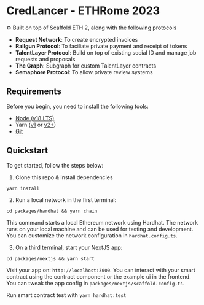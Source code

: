 # CredLancer - ETHRome 2023

⚙️ Built on top of Scaffold ETH 2, along with the following protocols

- **Request Network**: To create encrypted invoices
- **Railgun Protocol**: To faciliate private payment and receipt of tokens
- **TalentLayer Protocol**: Build on top of existing social ID and manage job requests and proposals
- **The Graph**: Subgraph for custom TalentLayer contracts
- **Semaphore Protocol**: To allow private review systems


## Requirements

Before you begin, you need to install the following tools:

- [Node (v18 LTS)](https://nodejs.org/en/download/)
- Yarn ([v1](https://classic.yarnpkg.com/en/docs/install/) or [v2+](https://yarnpkg.com/getting-started/install))
- [Git](https://git-scm.com/downloads)

## Quickstart

To get started, follow the steps below:

1. Clone this repo & install dependencies

```
yarn install
```

2. Run a local network in the first terminal:

```
cd packages/hardhat && yarn chain
```

This command starts a local Ethereum network using Hardhat. The network runs on your local machine and can be used for testing and development. You can customize the network configuration in `hardhat.config.ts`.

3. On a third terminal, start your NextJS app:

```
cd packages/nextjs && yarn start
```

Visit your app on: `http://localhost:3000`. You can interact with your smart contract using the contract component or the example ui in the frontend. You can tweak the app config in `packages/nextjs/scaffold.config.ts`.

Run smart contract test with `yarn hardhat:test`
